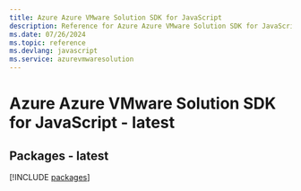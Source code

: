 ```yaml
---
title: Azure Azure VMware Solution SDK for JavaScript
description: Reference for Azure Azure VMware Solution SDK for JavaScript
ms.date: 07/26/2024
ms.topic: reference
ms.devlang: javascript
ms.service: azurevmwaresolution
---
```

# Azure Azure VMware Solution SDK for JavaScript - latest
## Packages - latest
[!INCLUDE [packages](azure-vmware-solution-index.md)]
